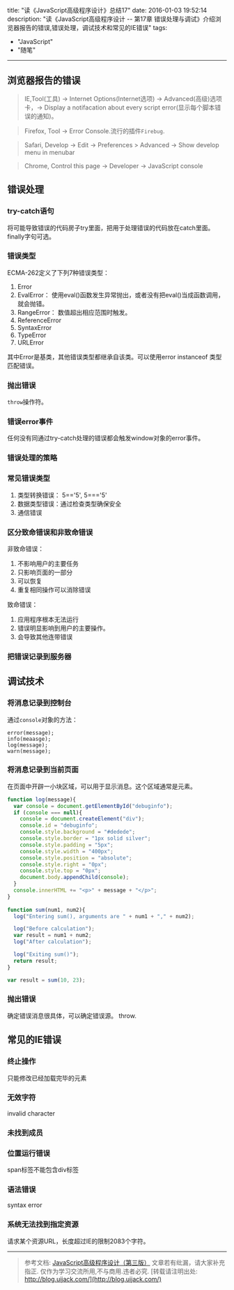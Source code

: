 title: "读《JavaScript高级程序设计》总结17"
date: 2016-01-03 19:52:14
description: "读《JavaScript高级程序设计 -- 第17章 错误处理与调试》介绍浏览器报告的错误,错误处理，调试技术和常见的IE错误"
tags:
- "JavaScript"
- "随笔"
---


## 浏览器报告的错误

> IE,Tool(工具) -> Internet Options(Internet选项) -> Advanced(高级)选项卡，-> Display a notifacation about every script error(显示每个脚本错误的通知)。

> Firefox, Tool -> Error Console.流行的插件`Firebug`.

> Safari, Develop -> Edit -> Preferences > Advanced -> Show develop menu in menubar

> Chrome, Control this page -> Developer -> JavaScript console

## 错误处理

### try-catch语句

将可能导致错误的代码房子try里面，把用于处理错误的代码放在catch里面。finally字句可选。

### 错误类型

ECMA-262定义了下列7种错误类型：

1. Error
2. EvalError： 使用eval()函数发生异常抛出，或者没有把eval()当成函数调用，就会抛错。
3. RangeError： 数值超出相应范围时触发。
4. ReferenceError
5. SyntaxError
6. TypeError
7. URLError

其中Error是基类，其他错误类型都继承自该类。可以使用error instanceof 类型匹配错误。

### 抛出错误

`throw`操作符。

### 错误error事件

任何没有同通过try-catch处理的错误都会触发window对象的error事件。

### 错误处理的策略

### 常见错误类型

1. 类型转换错误： 5=='5', 5==='5'
2. 数据类型错误：通过检查类型确保安全
3. 通信错误

### 区分致命错误和非致命错误

非致命错误：
1. 不影响用户的主要任务
2. 只影响页面的一部分
3. 可以恢复
4. 重复相同操作可以消除错误

致命错误：
1. 应用程序根本无法运行
2. 错误明显影响到用户的主要操作。
3. 会导致其他连带错误

### 把错误记录到服务器

## 调试技术

### 将消息记录到控制台

通过`console`对象的方法：

```plain
error(message);
info(meaasge);
log(message);
warn(message);
```

### 将消息记录到当前页面

在页面中开辟一小块区域，可以用于显示消息。这个区域通常是元素。

```js
function log(message){                    
  var console = document.getElementById("debuginfo");
  if (console === null){
    console = document.createElement("div");
    console.id = "debuginfo";
    console.style.background = "#dedede";
    console.style.border = "1px solid silver";
    console.style.padding = "5px";
    console.style.width = "400px";
    console.style.position = "absolute";
    console.style.right = "0px";
    console.style.top = "0px";
    document.body.appendChild(console);
  }
  console.innerHTML += "<p>" + message + "</p>";
}
  
function sum(num1, num2){
  log("Entering sum(), arguments are " + num1 + "," + num2);

  log("Before calculation");
  var result = num1 + num2;
  log("After calculation");

  log("Exiting sum()");
  return result;
}

var result = sum(10, 23);
```

### 抛出错误

确定错误消息很具体，可以确定错误源。 throw.

## 常见的IE错误

### 终止操作

只能修改已经加载完毕的元素

### 无效字符

invalid character

### 未找到成员

### 位置运行错误

span标签不能包含div标签

### 语法错误

syntax error

### 系统无法找到指定资源

请求某个资源URL，长度超过IE的限制2083个字符。



-----------------------

> 参考文档: [JavaScript高级程序设计（第三版）](http://www.ituring.com.cn/book/946)
> 文章若有纰漏，请大家补充指正.
> 仅作为学习交流所用,不与商用.违者必究.
> [转载请注明出处: http://blog.uijack.com/](http://blog.uijack.com/)
